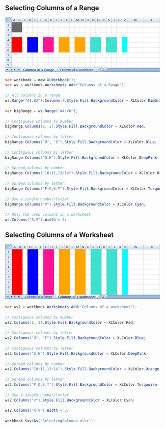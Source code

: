 ## Selecting Columns of a Range

![ColumnsOfARange.jpg](images/Selecting-Columns_ColumnsOfARange.jpg "ColumnsOfARange.jpg")  

```c#
var workbook = new XLWorkbook();
var ws = workbook.Worksheets.Add("Columns of a Range");

// All columns in a range
ws.Range("A1:B2").Columns().Style.Fill.BackgroundColor = XLColor.DimGray;

var bigRange = ws.Range("A4:V6");

// Contiguous columns by number
bigRange.Columns(1, 2).Style.Fill.BackgroundColor = XLColor.Red;

// Contiguous columns by letter
bigRange.Columns("D", "E").Style.Fill.BackgroundColor = XLColor.Blue;

// Contiguous columns by letter
bigRange.Columns("G:H").Style.Fill.BackgroundColor = XLColor.DeepPink;

// Spread columns by number
bigRange.Columns("10:11,13:14").Style.Fill.BackgroundColor = XLColor.Orange;

// Spread columns by letter
bigRange.Columns("P:Q,S:T").Style.Fill.BackgroundColor = XLColor.Turquoise;

// Use a single number/letter
bigRange.Columns("V").Style.Fill.BackgroundColor = XLColor.Cyan;

// Only the used columns in a worksheet
ws.Columns("A:V").Width = 3; 
```

## Selecting Columns of a Worksheet

![ColumnsOfAWorksheet.jpg](images/Selecting-Columns_ColumnsOfAWorksheet.jpg "ColumnsOfAWorksheet.jpg")  

```c#
var ws2 = workbook.Worksheets.Add("Columns of a worksheet");

// Contiguous columns by number
ws2.Columns(1, 2).Style.Fill.BackgroundColor = XLColor.Red;

// Contiguous columns by letter
ws2.Columns("D", "E").Style.Fill.BackgroundColor = XLColor.Blue;

// Contiguous columns by letter
ws2.Columns("G:H").Style.Fill.BackgroundColor = XLColor.DeepPink;

// Spread columns by number
ws2.Columns("10:11,13:14").Style.Fill.BackgroundColor = XLColor.Orange;

// Spread columns by letter
ws2.Columns("P:Q,S:T").Style.Fill.BackgroundColor = XLColor.Turquoise;

// Use a single number/letter
ws2.Columns("V").Style.Fill.BackgroundColor = XLColor.Cyan;

ws2.Columns("A:V").Width = 3;

workbook.SaveAs("SelectingColumns.xlsx");
```
